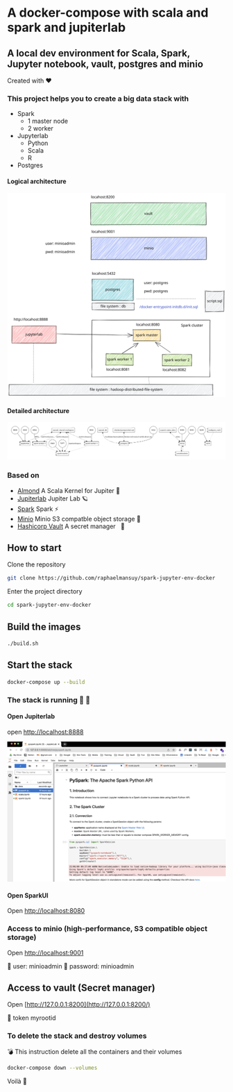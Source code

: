 # A docker-compose with scala and spark and jupiterlab

## A local dev environment for Scala, Spark, Jupyter notebook, vault, postgres and minio

Created with ❤️

### This project helps you to create a big data stack with

- Spark
  - 1 master node
  - 2 worker
- Jupyterlab
  - Python
  - Scala
  - R
- Postgres


#### Logical architecture

![Architecture](documentation/architecture.svg)


#### Detailed architecture

![Detailed architecture](documentation/docker-compose.png)


### Based on

- [Almond](https://almond.sh/) A Scala Kernel for Jupiter 🧠
- [Jupiterlab](https://jupyter.org/) Jupiter Lab 🪐
- [Spark](https://spark.apache.org/) Spark ⚡️
- [Minio](https://min.io/) Minio S3 compatble object storage  🏪
- [Hashicorp Vault](https://www.vaultproject.io/) A secret manager   🔐

## How to start

Clone the repository

```bash
git clone https://github.com/raphaelmansuy/spark-jupyter-env-docker
```

Enter the project directory

```bash
cd spark-jupyter-env-docker
```

## Build the images

```bash
./build.sh
```

## Start the stack

```bash
docker-compose up --build
```

### The stack is running 🎉 🚀

#### Open Jupiterlab

open [http://localhost:8888](http://localhost:8888)

![Jupiterlab](./documentation/juopiterlab.png)

#### Open SparkUI

Open [http://localhost:8080](http://localhost:8080)

### Access to minio (high-performance, S3 compatible object storage)

Open [http://localhost:9001](http://localhost:9001)

🧓 user: minioadmin
🔐 password: minioadmin

## Access to vault (Secret manager)

Open [http://127.0.0.1:8200](http://127.0.0.1:8200/)

🔐 token myrootid

### To delete the stack and destroy volumes

 💣 This instruction delete all the containers and their volumes

```bash
docker-compose down --volumes
```

Voilà 🚀
